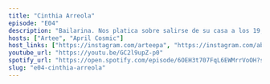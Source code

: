 ```yaml
---
title: "Cinthia Arreola"
episode: "E04"
description: "Bailarina. Nos platica sobre salirse de su casa a los 19, crecer en una escena local dominada por hombres, y utilizar la danza para liberarse de prejuicios y conectar con su feminidad."
hosts: ["Artee", "April Cosmic"]
host_links: ["https://instagram.com/arteepa", "https://instagram.com/abrilcosmic"]
youtube_url: "https://youtu.be/GC2l9upZ-p0"
spotify_url: "https://open.spotify.com/episode/6OEH3t707FqL6EWMrrVoOH?si=92d2f97a435b4aa6"
slug: "e04-cinthia-arreola"
---
```

